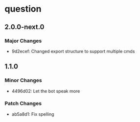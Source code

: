 # question

## 2.0.0-next.0

### Major Changes

- 9d2ecef: Changed export structure to support multiple cmds

## 1.1.0

### Minor Changes

- 4496d02: Let the bot speak more

### Patch Changes

- ab5a8d1: Fix spelling
